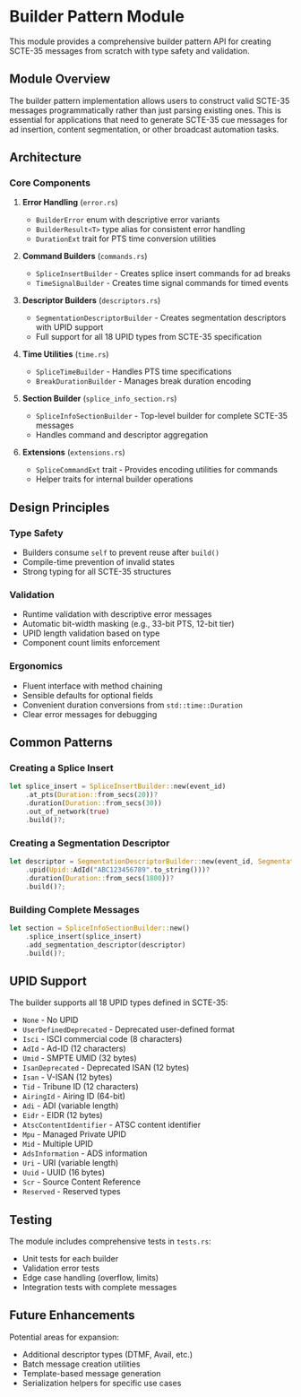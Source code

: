 # Builder Pattern Module

This module provides a comprehensive builder pattern API for creating SCTE-35 messages from scratch with type safety and validation.

## Module Overview

The builder pattern implementation allows users to construct valid SCTE-35 messages programmatically rather than just parsing existing ones. This is essential for applications that need to generate SCTE-35 cue messages for ad insertion, content segmentation, or other broadcast automation tasks.

## Architecture

### Core Components

1. **Error Handling** (`error.rs`)
   - `BuilderError` enum with descriptive error variants
   - `BuilderResult<T>` type alias for consistent error handling
   - `DurationExt` trait for PTS time conversion utilities

2. **Command Builders** (`commands.rs`)
   - `SpliceInsertBuilder` - Creates splice insert commands for ad breaks
   - `TimeSignalBuilder` - Creates time signal commands for timed events

3. **Descriptor Builders** (`descriptors.rs`)
   - `SegmentationDescriptorBuilder` - Creates segmentation descriptors with UPID support
   - Full support for all 18 UPID types from SCTE-35 specification

4. **Time Utilities** (`time.rs`)
   - `SpliceTimeBuilder` - Handles PTS time specifications
   - `BreakDurationBuilder` - Manages break duration encoding

5. **Section Builder** (`splice_info_section.rs`)
   - `SpliceInfoSectionBuilder` - Top-level builder for complete SCTE-35 messages
   - Handles command and descriptor aggregation

6. **Extensions** (`extensions.rs`)
   - `SpliceCommandExt` trait - Provides encoding utilities for commands
   - Helper traits for internal builder operations

## Design Principles

### Type Safety
- Builders consume `self` to prevent reuse after `build()`
- Compile-time prevention of invalid states
- Strong typing for all SCTE-35 structures

### Validation
- Runtime validation with descriptive error messages
- Automatic bit-width masking (e.g., 33-bit PTS, 12-bit tier)
- UPID length validation based on type
- Component count limits enforcement

### Ergonomics
- Fluent interface with method chaining
- Sensible defaults for optional fields
- Convenient duration conversions from `std::time::Duration`
- Clear error messages for debugging

## Common Patterns

### Creating a Splice Insert
```rust
let splice_insert = SpliceInsertBuilder::new(event_id)
    .at_pts(Duration::from_secs(20))?
    .duration(Duration::from_secs(30))
    .out_of_network(true)
    .build()?;
```

### Creating a Segmentation Descriptor
```rust
let descriptor = SegmentationDescriptorBuilder::new(event_id, SegmentationType::ProgramStart)
    .upid(Upid::AdId("ABC123456789".to_string()))?
    .duration(Duration::from_secs(1800))?
    .build()?;
```

### Building Complete Messages
```rust
let section = SpliceInfoSectionBuilder::new()
    .splice_insert(splice_insert)
    .add_segmentation_descriptor(descriptor)
    .build()?;
```

## UPID Support

The builder supports all 18 UPID types defined in SCTE-35:
- `None` - No UPID
- `UserDefinedDeprecated` - Deprecated user-defined format
- `Isci` - ISCI commercial code (8 characters)
- `AdId` - Ad-ID (12 characters)
- `Umid` - SMPTE UMID (32 bytes)
- `IsanDeprecated` - Deprecated ISAN (12 bytes)
- `Isan` - V-ISAN (12 bytes)
- `Tid` - Tribune ID (12 characters)
- `AiringId` - Airing ID (64-bit)
- `Adi` - ADI (variable length)
- `Eidr` - EIDR (12 bytes)
- `AtscContentIdentifier` - ATSC content identifier
- `Mpu` - Managed Private UPID
- `Mid` - Multiple UPID
- `AdsInformation` - ADS information
- `Uri` - URI (variable length)
- `Uuid` - UUID (16 bytes)
- `Scr` - Source Content Reference
- `Reserved` - Reserved types

## Testing

The module includes comprehensive tests in `tests.rs`:
- Unit tests for each builder
- Validation error tests
- Edge case handling (overflow, limits)
- Integration tests with complete messages

## Future Enhancements

Potential areas for expansion:
- Additional descriptor types (DTMF, Avail, etc.)
- Batch message creation utilities
- Template-based message generation
- Serialization helpers for specific use cases